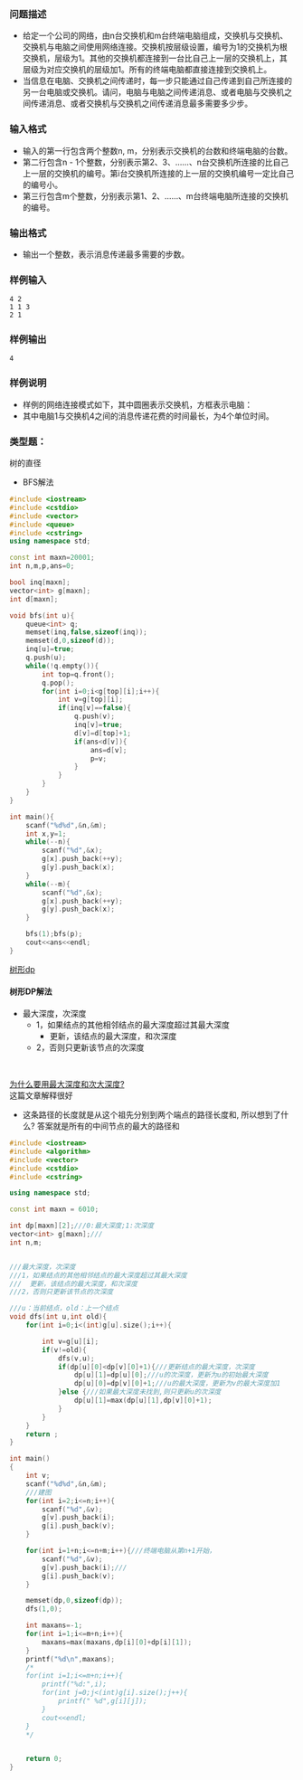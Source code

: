 ### 问题描述
* 给定一个公司的网络，由n台交换机和m台终端电脑组成，交换机与交换机、交换机与电脑之间使用网络连接。交换机按层级设置，编号为1的交换机为根交换机，层级为1。其他的交换机都连接到一台比自己上一层的交换机上，其层级为对应交换机的层级加1。所有的终端电脑都直接连接到交换机上。
* 当信息在电脑、交换机之间传递时，每一步只能通过自己传递到自己所连接的另一台电脑或交换机。请问，电脑与电脑之间传递消息、或者电脑与交换机之间传递消息、或者交换机与交换机之间传递消息最多需要多少步。
### 输入格式
* 输入的第一行包含两个整数n, m，分别表示交换机的台数和终端电脑的台数。
* 第二行包含n - 1个整数，分别表示第2、3、……、n台交换机所连接的比自己上一层的交换机的编号。第i台交换机所连接的上一层的交换机编号一定比自己的编号小。
* 第三行包含m个整数，分别表示第1、2、……、m台终端电脑所连接的交换机的编号。
### 输出格式
* 输出一个整数，表示消息传递最多需要的步数。
### 样例输入
```
4 2
1 1 3
2 1
```
### 样例输出
```
4
```
### 样例说明
* 样例的网络连接模式如下，其中圆圈表示交换机，方框表示电脑：
* 其中电脑1与交换机4之间的消息传递花费的时间最长，为4个单位时间。

### 类型题：
树的直径


* BFS解法
```cpp
#include <iostream>
#include <cstdio>
#include <vector>
#include <queue>
#include <cstring>
using namespace std;

const int maxn=20001;
int n,m,p,ans=0;

bool inq[maxn];
vector<int> g[maxn];
int d[maxn];

void bfs(int u){
    queue<int> q;
    memset(inq,false,sizeof(inq));
    memset(d,0,sizeof(d));
    inq[u]=true;
    q.push(u);
    while(!q.empty()){
        int top=q.front();
        q.pop();
        for(int i=0;i<g[top][i];i++){
            int v=g[top][i];
            if(inq[v]==false){
                q.push(v);
                inq[v]=true;
                d[v]=d[top]+1;
                if(ans<d[v]){
                    ans=d[v];
                    p=v;
                }
            }
        }
    }
}

int main(){
    scanf("%d%d",&n,&m);
    int x,y=1;
    while(--n){
        scanf("%d",&x);
        g[x].push_back(++y);
        g[y].push_back(x);
    }
    while(--m){
        scanf("%d",&x);
        g[x].push_back(++y);
        g[y].push_back(x);
    }

    bfs(1);bfs(p);
    cout<<ans<<endl;
}
```
[树形dp](https://blog.csdn.net/chengsilin666/article/details/82429933)


#### 树形DP解法

* 最大深度，次深度
    * 1，如果结点的其他相邻结点的最大深度超过其最大深度
        * 更新，该结点的最大深度，和次深度
    * 2，否则只更新该节点的次深度
<br>

[为什么要用最大深度和次大深度?](https://blog.csdn.net/wjh2622075127/article/details/81586051)
<br>
这篇文章解释很好<br>
* 这条路径的长度就是从这个祖先分别到两个端点的路径长度和, 所以想到了什么? 答案就是所有的中间节点的最大的路径和



```cpp
#include <iostream>
#include <algorithm>
#include <vector>
#include <cstdio>
#include <cstring>

using namespace std;

const int maxn = 6010;

int dp[maxn][2];///0:最大深度;1:次深度
vector<int> g[maxn];///
int n,m;


///最大深度，次深度
///1，如果结点的其他相邻结点的最大深度超过其最大深度
///  更新，该结点的最大深度，和次深度
///2，否则只更新该节点的次深度

///u：当前结点，old：上一个结点
void dfs(int u,int old){
    for(int i=0;i<(int)g[u].size();i++){

        int v=g[u][i];
        if(v!=old){
            dfs(v,u);
            if(dp[u][0]<dp[v][0]+1){///更新结点的最大深度，次深度
                dp[u][1]=dp[u][0];///u的次深度，更新为u的初始最大深度
                dp[u][0]=dp[v][0]+1;///u的最大深度，更新为v的最大深度加1
            }else {///如果最大深度未找到,则只更新u的次深度
                dp[u][1]=max(dp[u][1],dp[v][0]+1);
            }
        }
    }
    return ;
}

int main()
{
    int v;
    scanf("%d%d",&n,&m);
    ///建图
    for(int i=2;i<=n;i++){
        scanf("%d",&v);
        g[v].push_back(i);
        g[i].push_back(v);
    }

    for(int i=1+n;i<=n+m;i++){///终端电脑从第n+1开始，
        scanf("%d",&v);
        g[v].push_back(i);///
        g[i].push_back(v);
    }

    memset(dp,0,sizeof(dp));
    dfs(1,0);

    int maxans=-1;
    for(int i=1;i<=m+n;i++){
        maxans=max(maxans,dp[i][0]+dp[i][1]);
    }
    printf("%d\n",maxans);
    /*
    for(int i=1;i<=m+n;i++){
        printf("%d:",i);
        for(int j=0;j<(int)g[i].size();j++){
            printf(" %d",g[i][j]);
        }
        cout<<endl;
    }
    */


    return 0;
}

```


